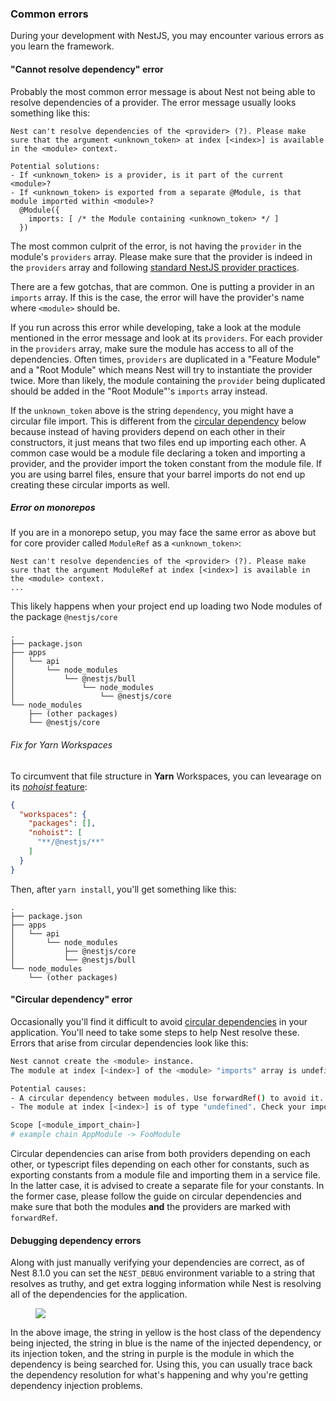 ### Common errors

During your development with NestJS, you may encounter various errors as you learn the framework.

#### "Cannot resolve dependency" error

Probably the most common error message is about Nest not being able to resolve dependencies of a provider. The error message usually looks something like this:

```
Nest can't resolve dependencies of the <provider> (?). Please make sure that the argument <unknown_token> at index [<index>] is available in the <module> context.

Potential solutions:
- If <unknown_token> is a provider, is it part of the current <module>?
- If <unknown_token> is exported from a separate @Module, is that module imported within <module>?
  @Module({
    imports: [ /* the Module containing <unknown_token> */ ]
  })
```

The most common culprit of the error, is not having the `provider` in the module's `providers` array. Please make sure that the provider is indeed in the `providers` array and following [standard NestJS provider practices](/fundamentals/custom-providers#di-fundamentals).

There are a few gotchas, that are common. One is putting a provider in an `imports` array. If this is the case, the error will have the provider's name where `<module>` should be.

If you run across this error while developing, take a look at the module mentioned in the error message and look at its `providers`. For each provider in the `providers` array, make sure the module has access to all of the dependencies. Often times, `providers` are duplicated in a "Feature Module" and a "Root Module" which means Nest will try to instantiate the provider twice. More than likely, the module containing the `provider` being duplicated should be added in the "Root Module"'s `imports` array instead.

If the `unknown_token` above is the string `dependency`, you might have a circular file import. This is different from the [circular dependency](./errors.md#circular-dependency-error) below because instead of having providers depend on each other in their constructors, it just means that two files end up importing each other. A common case would be a module file declaring a token and importing a provider, and the provider import the token constant from the module file. If you are using barrel files, ensure that your barrel imports do not end up creating these circular imports as well.

##### Error on monorepos

If you are in a monorepo setup, you may face the same error as above but for core provider called `ModuleRef` as a `<unknown_token>`:

```
Nest can't resolve dependencies of the <provider> (?). Please make sure that the argument ModuleRef at index [<index>] is available in the <module> context.
...
```

This likely happens when your project end up loading two Node modules of the package `@nestjs/core`

```
.
├── package.json
├── apps
│   └── api
│       └── node_modules
│           └── @nestjs/bull
│               └── node_modules
│                   └── @nestjs/core
└── node_modules
    ├── (other packages)
    └── @nestjs/core
```

###### Fix for Yarn Workspaces

To circumvent that file structure in **Yarn** Workspaces, you can levearage on its [_nohoist_ feature](https://classic.yarnpkg.com/blog/2018/02/15/nohoist):

```json
{
  "workspaces": {
    "packages": [],
    "nohoist": [
      "**/@nestjs/**"
    ]
  }
}
```

Then, after `yarn install`, you'll get something like this:

```
.
├── package.json
├── apps
│   └── api
│       └── node_modules
│           ├── @nestjs/core
│           └── @nestjs/bull
└── node_modules
    └── (other packages)
```

#### "Circular dependency" error

Occasionally you'll find it difficult to avoid [circular dependencies](/fundamentals/circular-dependency) in your application. You'll need to take some steps to help Nest resolve these. Errors that arise from circular dependencies look like this:

```bash
Nest cannot create the <module> instance.
The module at index [<index>] of the <module> "imports" array is undefined.

Potential causes:
- A circular dependency between modules. Use forwardRef() to avoid it. Read more: https://docs.nestjs.com/fundamentals/circular-dependency
- The module at index [<index>] is of type "undefined". Check your import statements and the type of the module.

Scope [<module_import_chain>]
# example chain AppModule -> FooModule
```

Circular dependencies can arise from both providers depending on each other, or typescript files depending on each other for constants, such as exporting constants from a module file and importing them in a service file. In the latter case, it is advised to create a separate file for your constants. In the former case, please follow the guide on circular dependencies and make sure that both the modules **and** the providers are marked with `forwardRef`.

#### Debugging dependency errors

Along with just manually verifying your dependencies are correct, as of Nest 8.1.0 you can set the `NEST_DEBUG` environment variable to a string that resolves as truthy, and get extra logging information while Nest is resolving all of the dependencies for the application.

<figure><img src="/assets/injector_logs.png" /></figure>

In the above image, the string in yellow is the host class of the dependency being injected, the string in blue is the name of the injected dependency, or its injection token, and the string in purple is the module in which the dependency is being searched for. Using this, you can usually trace back the dependency resolution for what's happening and why you're getting dependency injection problems.
